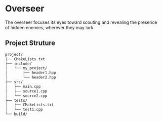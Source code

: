 # Overseer

The overseer focuses its eyes toward scouting and revealing the presence of hidden enemies, wherever they may lurk

## Project Struture

```bash
project/
├── CMakeLists.txt
├── include/
│   └── my_project/
│       ├── header1.hpp
│       └── header2.hpp
├── src/
│   ├── main.cpp
│   ├── source1.cpp
│   └── source2.cpp
├── tests/
│   ├── CMakeLists.txt
│   └── test1.cpp
└── build/
```

